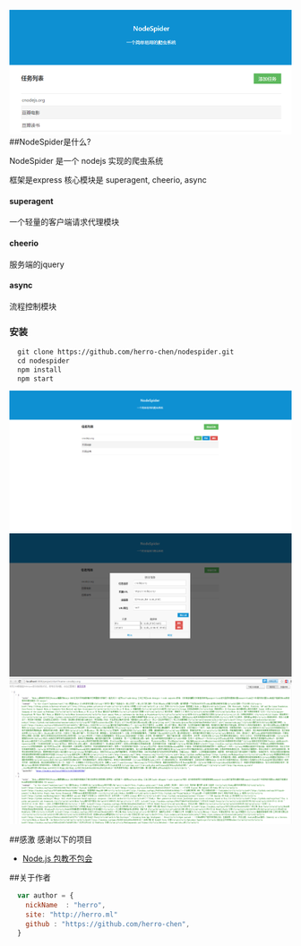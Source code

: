 ![NodeSpider](https://raw.githubusercontent.com/herro-chen/nodespider/master/public/amazeui/image/0.png)
##NodeSpider是什么?

NodeSpider 是一个 nodejs 实现的爬虫系统

框架是express
核心模块是 superagent, cheerio, async

#### superagent
一个轻量的客户端请求代理模块

#### cheerio
服务端的jquery

#### async
流程控制模块

### 安装

```
  git clone https://github.com/herro-chen/nodespider.git
  cd nodespider
  npm install
  npm start
```

![NodeSpider](https://raw.githubusercontent.com/herro-chen/nodespider/master/public/amazeui/image/1.png)
![NodeSpider](https://raw.githubusercontent.com/herro-chen/nodespider/master/public/amazeui/image/2.png)
![NodeSpider](https://raw.githubusercontent.com/herro-chen/nodespider/master/public/amazeui/image/3.png)

##感激
感谢以下的项目
* [Node.js 包教不包会](https://github.com/alsotang/node-lessons) 


##关于作者

```javascript
  var author = {
    nickName  : "herro",
    site: "http://herro.ml"
    github : "https://github.com/herro-chen",
  }
```